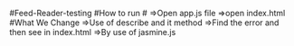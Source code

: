 #Feed-Reader-testing
#How to run #
=>Open app.js file
=>open index.html 
#What We Change
=>Use of describe and it method 
=>Find the error and then see in index.html
=>By use of jasmine.js